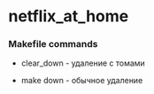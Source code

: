 # netflix_at_home

### Makefile commands

+ clear_down - удаление с томами 

+ make down - обычное удаление